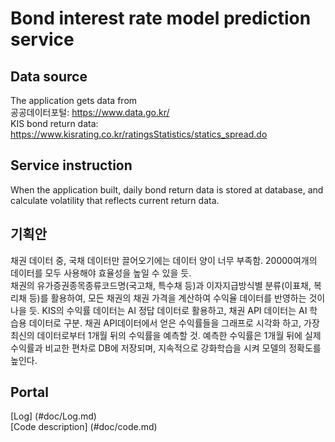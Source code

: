 # Bond interest rate model prediction service

## Data source
The application gets data from\
공공데이터포털: <https://www.data.go.kr/>\
KIS bond return data: <https://www.kisrating.co.kr/ratingsStatistics/statics_spread.do>

## Service instruction
When the application built, daily bond return data is stored at database, and calculate volatility that reflects current return data.

## 기획안
채권 데이터 중, 국채 데이터만 끌어오기에는 데이터 양이 너무 부족함. 20000여개의 데이터를 모두 사용해야 효율성을 높일 수 있을 듯.\
채권의 유가증권종목종류코드명(국고채, 특수채 등)과 이자지급방식별 분류(이표채, 복리채 등)를 활용하여, 모든 채권의 채권 가격을 계산하여 수익율 데이터를 반영하는 것이 나을 듯. KIS의 수익률 데이터는 AI 정답 데이터로 활용하고, 채권 API 데이터는 AI 학습용 데이터로 구분. 채권 API데이터에서 얻은 수익률들을 그래프로 시각화 하고, 가장 최신의 데이터로부터 1개월 뒤의 수익률을 예측할 것. 예측한 수익률은 1개월 뒤에 실제 수익률과 비교한 편차로 DB에 저장되며, 지속적으로 강화학습을 시켜 모델의 정확도를 높인다.

## Portal
[Log] (#doc/Log.md)   
[Code description] (#doc/code.md)   

